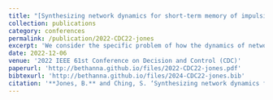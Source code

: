 ```yaml
---
title: "[Synthesizing network dynamics for short-term memory of impulsive inputs](https://doi.org/10.1109/CDC51059.2022.9993238)"
collection: publications
category: conferences
permalink: /publication/2022-CDC22-jones
excerpt: 'We consider the specific problem of how the dynamics of networks can enact a representation of input stimuli that is retained over time, i.e., a form of short-term memory. We utilize modeling and control-theoretic methods to approach these questions, treating the state trajectory of a dynamical system as an abstract memory trace of prior inputs.'
date: 2022-12-06
venue: '2022 IEEE 61st Conference on Decision and Control (CDC)'
paperurl: 'http://bethanna.github.io/files/2022-CDC22-jones.pdf'
bibtexurl: 'http://bethanna.github.io/files/2024-CDC22-jones.bib'
citation: '**Jones, B.** and Ching, S. ‘Synthesizing network dynamics for short-term memory of impulsive inputs’, in 2022 IEEE 61st Conference on Decision and Control (CDC), Cancun, Mexico, 2022. doi:10.1109/CDC51059.2022.9993238'
---
```


